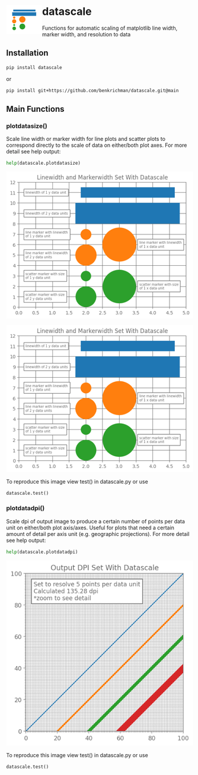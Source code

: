 <h1><img align="left" src="https://github.com/benkrichman/datascale/raw/main/images/datascale_icon.png">datascale</h1>

Functions for automatic scaling of matplotlib line width, marker width, and resolution to data

## Installation

```bash
pip install datascale
```

or

```bash
pip install git+https://github.com/benkrichman/datascale.git@main
```

## Main Functions

### plotdatasize()

Scale line width or marker width for line plots and scatter plots to correspond directly to the scale of data on either/both plot axes. For more detail see help output:
```python
help(datascale.plotdatasize)
```

![plotdatasize() example](https://github.com/benkrichman/datascale/raw/main/images/datascale_plotdatasize_test.png?raw=true)

<img src=https://github.com/benkrichman/datascale/raw/main/images/datascale_plotdatasize_test.png>

To reproduce this image view test() in datascale.py or use
```python
datascale.test()
```

### plotdatadpi()

Scale dpi of output image to produce a certain number of points per data unit on either/both plot axis/axes. Useful for plots that need a certain amount of detail per axis unit (e.g. geographic projections). For more detail see help output:
```python
help(datascale.plotdatadpi)
```

![plotdatadpi() example](https://github.com/benkrichman/datascale/raw/main/images/datascale_plotdatadpi_test.png?raw=true)

To reproduce this image view test() in datascale.py or use
```python
datascale.test()
```

